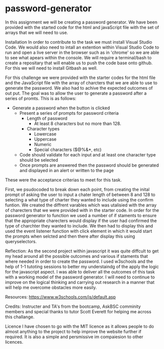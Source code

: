 # password-generator

In this assignment we will be creating a password generator. We have been provided with the started code for the html and javaScript file with the set of arrays that we will need to use.

Installation In order to contribute to the task we must install Visual Studio Code. We would also need to intall an extention within Visual Studio Code to run and open a live server in the browser such as in 'chrome' so we are able to see what apears within the console. We will require a terminal/bash to create a repositary that will enable us to push the code base onto github. For this we will need to install Gitbash as well.

For this challenge we were provided with the starter codes for the html file and the JavaScript file with the array of charcters that we are able to use to generate the password. We also had to achive the expected outcomes of out put. The goal was to allow the user to generate a password after a series of promts. This is as follows:

* Generate a password when the button is clicked
  * Present a series of prompts for password criteria
    * Length of password
      * At least 8 characters but no more than 128.
    * Character types
      * Lowercase
      * Uppercase
      * Numeric
      * Special characters ($@%&*, etc)
  * Code should validate for each input and at least one character type should be selected
  * Once prompts are answered then the password should be generated and displayed in an alert or written to the page

These were the acceptance criterias to meet for this task.

First, we psudocoded to break down each point, from creating the inital prompt of asking the user to input a chater length of between 8 and 128 to selecting a what type of charter they wanted to include using the confirm funtion. We created the diffrent varables which was utalisied with the array of charecters that we were provided with in the starter code. In order for the password generator to function we used a number of if staments to ensure that the appropriate charecters would display if the user had confirmed the type of charchter they wanted to include. We then had to display this and used the event listener function with click element in which it would start the prompts when selcted and then there after display this using queryselectors.  

Reflection: As the second project within javascript it was quite diffcult to get my head around all the possible outcomes and various if staments that where needed in order to create the password. I used w3schools and the help of 1-1 tutoting sessions to better my understaindg of the apply the logic for the javascript aspect. I was able to deliver all the outcomes of this task with a working model of the password generator. I will need to continue to improve on the logical thinking and carrying out research in a manner that will help me overcome obstacles more easily. 

Resources: https://www.w3schools.com/js/default.asp


Credits: Instructer and TA's from the bootcamp, AskBSC comminity members and special thanks to tutor Scott Everett for helping me across this challange.

Licence I have chosen to go with the MIT licence as it allows people to do almost anything to the project to help improve the website further if required. It is also a simple and persmissive im compaiesion to other licences.